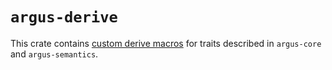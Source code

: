 # `argus-derive`

This crate contains [custom derive
macros](https://doc.rust-lang.org/reference/procedural-macros.html) for traits described
in `argus-core` and `argus-semantics`.
